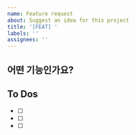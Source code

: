```yaml
---
name: Feature request
about: Suggest an idea for this project
title: '[FEAT] '
labels: ''
assignees: ''
---
```


## 어떤 기능인가요?

## To Dos

- [ ]
- [ ]
- [ ]
